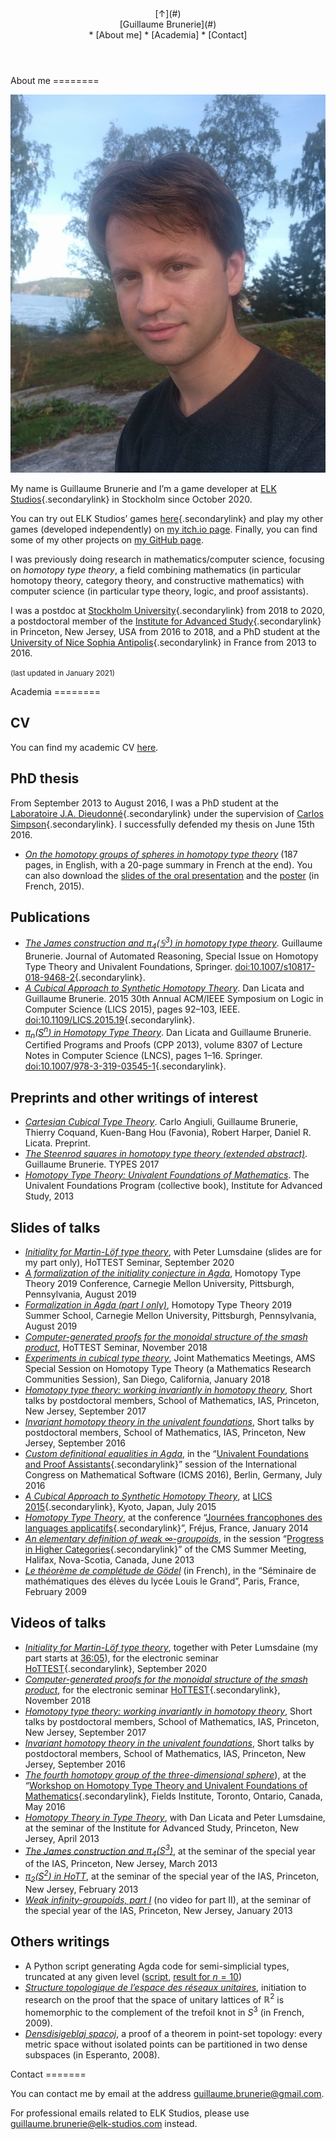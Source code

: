 <header>
<div id="backtotop">[&uarr;](#)</div>

<div id="logo">[Guillaume Brunerie](#)</div>

<div id="navbar">
* [About me]
* [Academia]
* [Contact]
</div>
</header>

<div id="main">
<section>
About me
========

![](picture2.jpg)

My name is Guillaume Brunerie and I’m a game developer at
[ELK Studios](https://www.elk-studios.com){.secondarylink} in Stockholm since October 2020.

You can try out ELK Studios’ games [here](https://www.elk-studios.com/games/){.secondarylink} and
play my other games (developed independently) on [my itch.io page](https://latcarf.itch.io).
Finally, you can find some of my other projects on
[my GitHub page](https://github.com/guillaumebrunerie).

I was previously doing research in mathematics/computer science, focusing on *homotopy type theory*,
a field combining mathematics (in particular homotopy theory, category theory, and constructive
mathematics) with computer science (in particular type theory, logic, and proof assistants).

I was a postdoc at
[Stockholm University](https://www.math.su.se/english/research/research-groups/research-group-in-mathematical-logic-1.330078){.secondarylink}
from 2018 to 2020, a postdoctoral member of the
[Institute for Advanced Study](https://www.math.ias.edu/){.secondarylink} in Princeton, New Jersey,
USA from 2016 to 2018, and a PhD student at the
[University of Nice Sophia Antipolis](http://math.unice.fr/laboratoire/pr%C3%A9sentation-du-laboratoire){.secondarylink}
in France from 2013 to 2016.

<small>(last updated in January 2021)</small>
</section>

<section>
Academia
========

CV
--

You can find my academic CV [here](pdf/cv.pdf).

PhD thesis
----------

From September 2013 to August 2016, I was a PhD student at the
[Laboratoire J.A. Dieudonné](http://math.unice.fr/laboratoire/pr%C3%A9sentation-du-laboratoire){.secondarylink}
under the supervision of [Carlos Simpson](http://math.unice.fr/~carlos/){.secondarylink}. I successfully defended my
thesis on June 15th 2016.

* [*On the homotopy groups of spheres in homotopy type theory*](https://arxiv.org/abs/1606.05916)
  (187 pages, in English, with a 20-page summary in French at the end). You can
  also download the [slides of the oral presentation](pdf/soutenance.pdf) and the
  [poster](pdf/poster.pdf) (in French, 2015).


Publications
------------

[comment]: # (Each publication has four lines:)
[comment]: # (Name of the article with link)
[comment]: # (Authors)
[comment]: # (Journal and editor)
[comment]: # (DOI)

* [*The James construction and $\pi_4(\mathbb{S}^3)$ in homotopy type theory*](https://arxiv.org/abs/1710.10307).
  Guillaume Brunerie.
  Journal of Automated Reasoning, Special Issue on Homotopy Type Theory and Univalent Foundations, Springer.
  [doi:10.1007/s10817-018-9468-2](https://doi.org/10.1007/s10817-018-9468-2){.secondarylink}.
* [*A Cubical Approach to Synthetic Homotopy Theory*](pdf/lb15cubicalsynth.pdf).
  Dan Licata and Guillaume Brunerie.
  2015 30th Annual ACM/IEEE Symposium on Logic in Computer Science (LICS 2015), pages 92–103, IEEE.
  [doi:10.1109/LICS.2015.19](https://doi.org/10.1109/LICS.2015.19){.secondarylink}.
* [*$\pi_n(S^n)$ in Homotopy Type Theory*](pdf/lb13cpp.pdf).
  Dan Licata and Guillaume Brunerie.
  Certified Programs and Proofs (CPP 2013), volume 8307 of Lecture Notes in Computer Science (LNCS), pages 1–16. Springer.
  [doi:10.1007/978-3-319-03545-1](https://doi.org/10.1007/978-3-319-03545-1){.secondarylink}.

Preprints and other writings of interest
----------------------------------------

* [*Cartesian Cubical Type Theory*](pdf/cart-cube.pdf). Carlo
  Angiuli, Guillaume Brunerie, Thierry Coquand, Kuen-Bang Hou (Favonia), Robert Harper, Daniel R. Licata. 
  Preprint.
* [*The Steenrod squares in homotopy type theory (extended abstract)*](http://types2017.elte.hu/proc.pdf#page=45).
  Guillaume Brunerie. TYPES 2017
* [*Homotopy Type Theory: Univalent Foundations of Mathematics*](https://homotopytypetheory.org/book/).
  The Univalent Foundations Program (collective book), Institute for Advanced Study, 2013

Slides of talks
---------------

* [*Initiality for Martin-Löf type theory*](pdf/initialityHoTTEST.pdf), with Peter Lumsdaine (slides
  are for my part only), HoTTEST Seminar, September 2020
* [*A formalization of the initiality conjecture in Agda*](pdf/initiality.pdf), Homotopy Type Theory
  2019 Conference, Carnegie Mellon University, Pittsburgh, Pennsylvania, August 2019
* [*Formalization in Agda (part I only)*](pdf/SummerSchool1.pdf), Homotopy Type Theory 2019 Summer
  School, Carnegie Mellon University, Pittsburgh, Pennsylvania, August 2019
* [*Computer-generated proofs for the monoidal structure of the smash product*](pdf/monoidalsmashproduct.pdf),
  HoTTEST Seminar, November 2018
* [*Experiments in cubical type theory*](pdf/cubicalexperiments.pdf), Joint Mathematics
  Meetings, AMS Special Session on Homotopy Type Theory (a Mathematics Research Communities
  Session), San Diego, California, January 2018
* [*Homotopy type theory: working invariantly in homotopy theory*](pdf/shorttalk2.pdf), Short talks
  by postdoctoral members, School of Mathematics, IAS, Princeton, New Jersey, September 2017
* [*Invariant homotopy theory in the univalent foundations*](pdf/shorttalk.pdf), Short talks by
  postdoctoral members, School of Mathematics, IAS, Princeton, New Jersey, September 2016
* [*Custom definitional equalities in Agda*](pdf/talkicms.pdf), in the
  “[Univalent Foundations and Proof Assistants](https://icms2016unimath.github.io/mainpage){.secondarylink}”
  session of the International Congress on Mathematical Software (ICMS 2016), Berlin, Germany, July 2016
* [*A Cubical Approach to Synthetic Homotopy Theory*](pdf/lics15.pdf), at
  [LICS 2015](http://lics.rwth-aachen.de/lics15/){.secondarylink}, Kyoto, Japan, July 2015
* [*Homotopy Type Theory*](pdf/talkJFLA.pdf), at the conference
  “[Journées francophones des languages applicatifs](http://jfla.inria.fr/2014/){.secondarylink}”,
  Fréjus, France, January 2014
* [*An elementary definition of weak $\infty$-groupoids*](pdf/cmssm13.pdf), in the session
  “[Progress in Higher Categories](https://cms.math.ca/Events/summer13/sessions_scientific#pih){.secondarylink}”
  of the CMS Summer Meeting, Halifax, Nova-Scotia, Canada, June 2013
* [*Le théorème de complétude de Gödel*](pdf/TheoremeDeCompletude.pdf) (in French), in the
  “Séminaire de mathématiques des élèves du lycée Louis le Grand”, Paris, France, February 2009

Videos of talks
---------------

* [*Initiality for Martin-Löf type theory*](https://youtu.be/1ogUFFUfU_M), together with Peter
  Lumsdaine (my part starts at [36:05](https://youtu.be/1ogUFFUfU_M?t=2165)), for the electronic seminar
  [HoTTEST](https://www.uwo.ca/math/faculty/kapulkin/seminars/hottest.html){.secondarylink},
  September 2020
* [*Computer-generated proofs for the monoidal structure of the smash product*](https://youtu.be/JEUvWyd1mTk), for the
  electronic seminar
  [HoTTEST](https://www.uwo.ca/math/faculty/kapulkin/seminars/hottest.html){.secondarylink},
  November 2018
* [*Homotopy type theory: working invariantly in homotopy theory*](https://video.ias.edu/postdoc/2017/0926-GuillaumeBrunerie),
  Short talks by postdoctoral members, School of Mathematics, IAS, Princeton, New Jersey, September 2017
* [*Invariant homotopy theory in the univalent foundations*](https://video.ias.edu/shorttalks/2016/0928-GuillaumeBrunerie),
  Short talks by postdoctoral members, School of Mathematics, IAS, Princeton, New Jersey, September 2016
* [*The fourth homotopy group of the three-dimensional sphere*](http://www.fields.utoronto.ca/video-archive/2016/05/2012-15042)),
  at the
  “[Workshop on Homotopy Type Theory and Univalent Foundations of Mathematics](http://www.fields.utoronto.ca/activities/15-16/homotopy-type){.secondarylink},
 Fields Institute, Toronto, Ontario, Canada, May 2016
* [*Homotopy Theory in Type Theory*](https://video.ias.edu/univalent/1213/0411-HomotopyGroup), with
  Dan Licata and Peter Lumsdaine, at the seminar of the Institute for Advanced Study, Princeton, New
  Jersey, April 2013
* [*The James construction and $\pi_4(S^3)$*](https://video.ias.edu/univalent/1213/0327-GuillaumeBrunerie),
  at the seminar of the special year of the IAS, Princeton, New Jersey, March 2013
* [*$\pi_2(S^2)$ in HoTT*](https://video.ias.edu/univalent/1213/0220-GuillaumeBrunerie),
  at the seminar of the special year of the IAS, Princeton, New Jersey, February 2013
* [*Weak infinity-groupoids, part I*](https://video.ias.edu/1213/univalent/0130-GuillaumeBrunerie)
  (no video for part II), at the seminar of the special year of the IAS, Princeton, New Jersey,
  January 2013

Others writings
---------------

- A Python script generating Agda code for semi-simplicial types, truncated at any given
  level ([script](other/semisimplicial.py), [result for $n=10$](other/semisimplicial10.txt))
- [*Structure topologique de l’espace des réseaux unitaires*](pdf/TIPEvENS.pdf), initiation to
  research on the proof that the space of unitary lattices of $\mathbb{R}^2$ is homemorphic to the
  complement of the trefoil knot in $S^3$ (in French, 2009).
- [*Densdisigeblaj spacoj*](pdf/densdisigeblajspacoj.pdf), a proof of a theorem in point-set
  topology: every metric space without isolated points can be partitioned in two dense subspaces (in
  Esperanto, 2008).
</section>

<section>
Contact
=======

You can contact me by email at the address <guillaume.brunerie@gmail.com>.

For professional emails related to ELK Studios, please use <guillaume.brunerie@elk-studios.com> instead.
</section>
</div>
